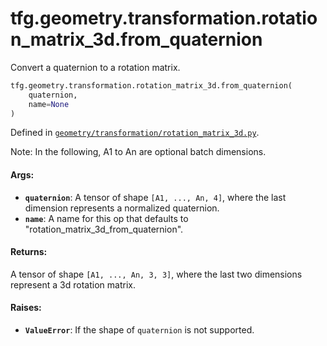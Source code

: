 <div itemscope itemtype="http://developers.google.com/ReferenceObject">
<meta itemprop="name" content="tfg.geometry.transformation.rotation_matrix_3d.from_quaternion" />
<meta itemprop="path" content="Stable" />
</div>

# tfg.geometry.transformation.rotation_matrix_3d.from_quaternion

Convert a quaternion to a rotation matrix.

``` python
tfg.geometry.transformation.rotation_matrix_3d.from_quaternion(
    quaternion,
    name=None
)
```



Defined in [`geometry/transformation/rotation_matrix_3d.py`](https://cs.corp.google.com/#piper///depot/google3/third_party/py/tensorflow_graphics/geometry/transformation/rotation_matrix_3d.py).

<!-- Placeholder for "Used in" -->

Note:
  In the following, A1 to An are optional batch dimensions.

#### Args:

* <b>`quaternion`</b>: A tensor of shape `[A1, ..., An, 4]`, where the last dimension
    represents a normalized quaternion.
* <b>`name`</b>: A name for this op that defaults to
    "rotation_matrix_3d_from_quaternion".


#### Returns:

A tensor of shape `[A1, ..., An, 3, 3]`, where the last two dimensions
represent a 3d rotation matrix.


#### Raises:

* <b>`ValueError`</b>: If the shape of `quaternion` is not supported.